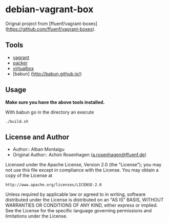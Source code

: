 debian-vagrant-box
==================
Orignal project from [ffuenf/vagrant-boxes] (https://github.com/ffuenf/vagrant-boxes).

Tools
-----

* [vagrant](http://vagrantup.com)
* [packer](http://packer.io)
* [virtualbox](https://www.virtualbox.org/)
* [babun] (http://babun.github.io/)

Usage
-----

**Make sure you have the above tools installed.**

With babun go in the directory an execute

```
./build.sh
```

License and Author
------------------

* Author:: Alban Montaigu
* Original Author:: Achim Rosenhagen (a.rosenhagen@ffuenf.de)

Licensed under the Apache License, Version 2.0 (the "License");
you may not use this file except in compliance with the License.
You may obtain a copy of the License at

    http://www.apache.org/licenses/LICENSE-2.0

Unless required by applicable law or agreed to in writing, software
distributed under the License is distributed on an "AS IS" BASIS,
WITHOUT WARRANTIES OR CONDITIONS OF ANY KIND, either express or implied.
See the License for the specific language governing permissions and
limitations under the License.
